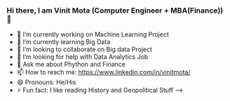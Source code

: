 ### Hi there, I am Vinit Mota (Computer Engineer + MBA(Finance))👋

- 🔭 I’m currently working on Machine Learning Project
- 🌱 I’m currently learning Big Data
- 👯 I’m looking to collaborate on Big data Project
- 🤔 I’m looking for help with Data Analytics Job
- 💬 Ask me about Phython and Finance
- 📫 How to reach me: https://www.linkedin.com/in/vinitmota/
- 😄 Pronouns: He/His
- ⚡ Fun fact: I like reading History and Geopolitical Stuff
-->
